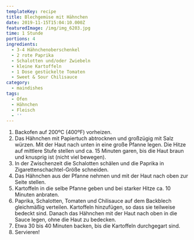 ```yaml
---
templateKey: recipe
title: Blechgemüse mit Hähnchen
date: 2019-11-15T15:04:10.000Z
featuredImage: /img/img_6203.jpg
time: 1 Stunde
portions: 4
ingredients:
  - 3-4 Hähnchenoberschenkel
  - 2 rote Paprika
  - Schalotten und/oder Zwiebeln
  - kleine Kartoffeln
  - 1 Dose gestückelte Tomaten
  - Sweet & Sour Chilisauce
category:
  - maindishes
tags:
  - Ofen
  - Hähnchen
  - Fleisch
  - ''
---
```

1. Backofen auf 200ºC (400ºF) vorheizen. 
2. Das Hähnchen mit Papiertuch abtrocknen und großzügig mit Salz würzen. Mit der Haut nach unten in eine große Pfanne legen. Die Hitze auf mittlere Stufe stellen und ca. 15 Minuten garen, bis die Haut braun und knusprig ist (nicht viel bewegen). 
3. In der Zwischenzeit die Schalotten schälen und die Paprika in Zigarettenschachtel-Größe schneiden.
4. Das Hähnchen aus der Pfanne nehmen und mit der Haut nach oben zur Seite stellen. 
5. Kartoffeln in die selbe Pfanne geben und bei starker Hitze ca. 10 Minuten anbraten. 
6. Paprika, Schalotten, Tomaten und Chilisauce auf dem Backblech gleichmäßig verteilen. Kartoffeln hinzufügen, so dass sie teilweise bedeckt sind. Danach das Hähnchen mit der Haut nach oben in die Sauce legen, ohne die Haut zu bedecken. 
7. Etwa 30 bis 40 Minuten backen, bis die Kartoffeln durchgegart sind.
8. Servieren!
